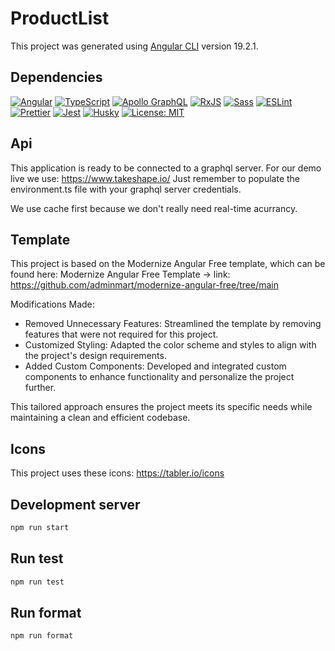 # ProductList

This project was generated using [Angular CLI](https://github.com/angular/angular-cli) version 19.2.1.

## Dependencies

[![Angular](https://img.shields.io/badge/Angular-19.2.0-DD0031?logo=angular&logoColor=white)](https://angular.io/)
[![TypeScript](https://img.shields.io/badge/TypeScript-5.7.2-3178C6?logo=typescript&logoColor=white)](https://www.typescriptlang.org/)
[![Apollo GraphQL](https://img.shields.io/badge/Apollo%20GraphQL-3.13.4-311C87?logo=apollo-graphql&logoColor=white)](https://www.apollographql.com/)
[![RxJS](https://img.shields.io/badge/RxJS-7.8.0-B7178C?logo=reactivex&logoColor=white)](https://rxjs.dev/)
[![Sass](https://img.shields.io/badge/Sass-1.85.1-CC6699?logo=sass&logoColor=white)](https://sass-lang.com/)
[![ESLint](https://img.shields.io/badge/ESLint-9.22.0-4B32C3?logo=eslint&logoColor=white)](https://eslint.org/)
[![Prettier](https://img.shields.io/badge/Prettier-3.5.3-F7B93E?logo=prettier&logoColor=black)](https://prettier.io/)
[![Jest](https://img.shields.io/badge/Jest-29.7.0-C21325?logo=jest&logoColor=white)](https://jestjs.io/)
[![Husky](https://img.shields.io/badge/Husky-9.1.7-000000?logo=husky&logoColor=white)](https://typicode.github.io/husky)
[![License: MIT](https://img.shields.io/badge/License-MIT-green.svg)](LICENSE)

## Api

This application is ready to be connected to a graphql server.
For our demo live we use: https://www.takeshape.io/
Just remember to populate the environment.ts file with your graphql server credentials.

We use cache first because we don't really need real-time acurrancy.

## Template

This project is based on the Modernize Angular Free template, which can be found here:
Modernize Angular Free Template -> link: https://github.com/adminmart/modernize-angular-free/tree/main

Modifications Made:

- Removed Unnecessary Features: Streamlined the template by removing features that were not required for this project.
- Customized Styling: Adapted the color scheme and styles to align with the project's design requirements.
- Added Custom Components: Developed and integrated custom components to enhance functionality and personalize the project further.

This tailored approach ensures the project meets its specific needs while maintaining a clean and efficient codebase.

## Icons

This project uses these icons: https://tabler.io/icons

## Development server

```bash
npm run start
```

## Run test

```bash
npm run test
```

## Run format

```bash
npm run format
```
